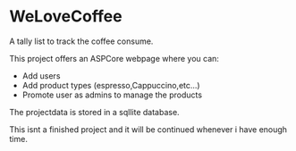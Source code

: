 # WeLoveCoffee
A tally list to track the coffee consume.

This project offers an ASPCore webpage where you can:

- Add users
- Add product types (espresso,Cappuccino,etc...)
- Promote user as admins to manage the products

The projectdata is stored in a sqllite database.

This isnt a finished project and it will be continued whenever i have enough time.
